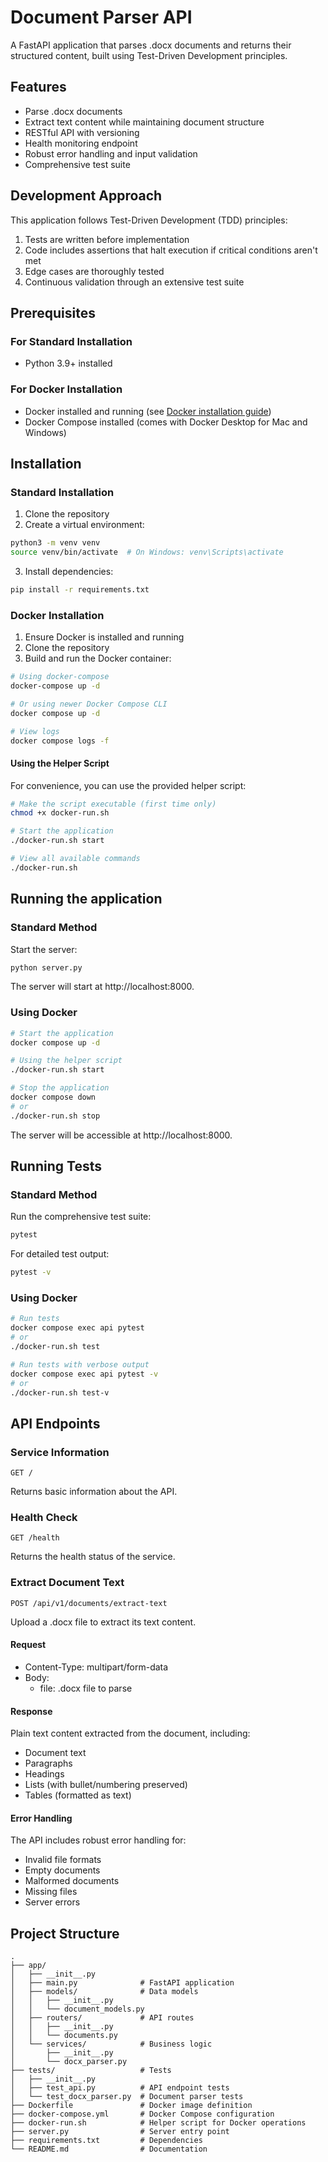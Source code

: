 # Document Parser API

A FastAPI application that parses .docx documents and returns their structured content, built using Test-Driven Development principles.

## Features

- Parse .docx documents
- Extract text content while maintaining document structure
- RESTful API with versioning
- Health monitoring endpoint
- Robust error handling and input validation
- Comprehensive test suite

## Development Approach

This application follows Test-Driven Development (TDD) principles:

1. Tests are written before implementation
2. Code includes assertions that halt execution if critical conditions aren't met
3. Edge cases are thoroughly tested
4. Continuous validation through an extensive test suite

## Prerequisites

### For Standard Installation
- Python 3.9+ installed

### For Docker Installation
- Docker installed and running (see [Docker installation guide](https://docs.docker.com/get-docker/))
- Docker Compose installed (comes with Docker Desktop for Mac and Windows)

## Installation

### Standard Installation

1. Clone the repository
2. Create a virtual environment:

```bash
python3 -m venv venv
source venv/bin/activate  # On Windows: venv\Scripts\activate
```

3. Install dependencies:

```bash
pip install -r requirements.txt
```

### Docker Installation

1. Ensure Docker is installed and running
2. Clone the repository
3. Build and run the Docker container:

```bash
# Using docker-compose
docker-compose up -d

# Or using newer Docker Compose CLI
docker compose up -d

# View logs
docker compose logs -f
```

#### Using the Helper Script

For convenience, you can use the provided helper script:

```bash
# Make the script executable (first time only)
chmod +x docker-run.sh

# Start the application
./docker-run.sh start

# View all available commands
./docker-run.sh
```

## Running the application

### Standard Method

Start the server:

```bash
python server.py
```

The server will start at http://localhost:8000.

### Using Docker

```bash
# Start the application
docker compose up -d

# Using the helper script
./docker-run.sh start

# Stop the application
docker compose down
# or
./docker-run.sh stop
```

The server will be accessible at http://localhost:8000.

## Running Tests

### Standard Method

Run the comprehensive test suite:

```bash
pytest
```

For detailed test output:

```bash
pytest -v
```

### Using Docker

```bash
# Run tests
docker compose exec api pytest
# or
./docker-run.sh test

# Run tests with verbose output
docker compose exec api pytest -v
# or
./docker-run.sh test-v
```

## API Endpoints

### Service Information

`GET /`

Returns basic information about the API.

### Health Check

`GET /health`

Returns the health status of the service.

### Extract Document Text

`POST /api/v1/documents/extract-text`

Upload a .docx file to extract its text content.

#### Request

- Content-Type: multipart/form-data
- Body:
  - file: .docx file to parse

#### Response

Plain text content extracted from the document, including:

- Document text
- Paragraphs
- Headings
- Lists (with bullet/numbering preserved)
- Tables (formatted as text)

#### Error Handling

The API includes robust error handling for:

- Invalid file formats
- Empty documents
- Malformed documents
- Missing files
- Server errors

## Project Structure

```
.
├── app/
│   ├── __init__.py
│   ├── main.py              # FastAPI application
│   ├── models/              # Data models
│   │   ├── __init__.py
│   │   └── document_models.py
│   ├── routers/             # API routes
│   │   ├── __init__.py
│   │   └── documents.py
│   └── services/            # Business logic
│       ├── __init__.py
│       └── docx_parser.py
├── tests/                   # Tests
│   ├── __init__.py
│   ├── test_api.py          # API endpoint tests
│   └── test_docx_parser.py  # Document parser tests
├── Dockerfile               # Docker image definition
├── docker-compose.yml       # Docker Compose configuration
├── docker-run.sh            # Helper script for Docker operations
├── server.py                # Server entry point
├── requirements.txt         # Dependencies
└── README.md                # Documentation
``` 